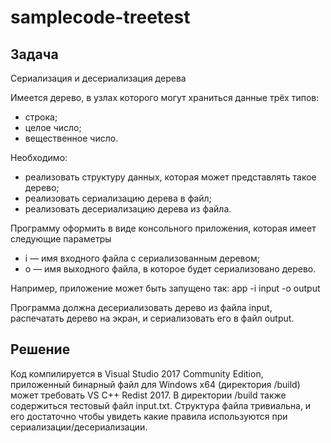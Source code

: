 # samplecode-treetest

## Задача

Cериализация и десериализация дерева

Имеется дерево, в узлах которого могут храниться данные трёх типов:
* строка;
* целое число;
* вещественное число.

Необходимо:
* реализовать структуру данных, которая может представлять такое дерево;
* реализовать сериализацию дерева в файл;
* реализовать десериализацию дерева из файла.

Программу оформить в виде консольного приложения, которая имеет следующие параметры
* i — имя входного файла с сериализованным деревом;
* o — имя выходного файла, в которое будет сериализовано дерево.

Например, приложение может быть запущено так:
app -i input -o output

Программа должна десериализовать дерево из файла input, распечатать дерево на экран, и сериализовать его в файл output.

## Решение

Код компилируется в Visual Studio 2017 Community Edition, приложенный бинарный файл для Windows х64 (директория /build) может требовать VS C++ Redist 2017.
В директории /build также содержиться тестовый файл input.txt. Структура файла тривиальна, и его достаточно чтобы увидеть какие правила используются при сериализации/десериализации.

